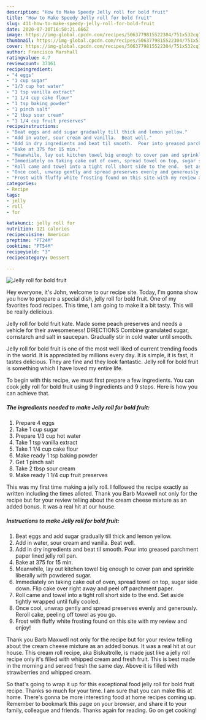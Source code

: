 ```yaml
---
description: "How to Make Speedy Jelly roll for bold fruit"
title: "How to Make Speedy Jelly roll for bold fruit"
slug: 411-how-to-make-speedy-jelly-roll-for-bold-fruit
date: 2020-07-30T16:50:21.666Z
image: https://img-global.cpcdn.com/recipes/5063779815522304/751x532cq70/jelly-roll-for-bold-fruit-recipe-main-photo.jpg
thumbnail: https://img-global.cpcdn.com/recipes/5063779815522304/751x532cq70/jelly-roll-for-bold-fruit-recipe-main-photo.jpg
cover: https://img-global.cpcdn.com/recipes/5063779815522304/751x532cq70/jelly-roll-for-bold-fruit-recipe-main-photo.jpg
author: Francisco Marshall
ratingvalue: 4.7
reviewcount: 37161
recipeingredient:
- "4 eggs"
- "1 cup sugar"
- "1/3 cup hot water"
- "1 tsp vanilla extract"
- "1 1/4 cup cake flour"
- "1 tsp baking powder"
- "1 pinch salt"
- "2 tbsp sour cream"
- "1 1/4 cup fruit preserves"
recipeinstructions:
- "Beat eggs and add sugar gradually till thick and lemon yellow."
- "Add in water, sour cream and vanilla.  Beat well."
- "Add in dry ingredients and beat til smooth.  Pour into greased parchment paper lined jelly roll pan."
- "Bake at 375 for 15 min."
- "Meanwhile, lay out kitchen towel big enough to cover pan and sprinkle liberally with powdered sugar."
- "Immediately on taking cake out of oven, spread towel on top, sugar side down.  Flip cake over right away and peel off parchment paper."
- "Roll came and towel into a tight roll short side to the end.  Set aside tightly wrapped until fully cooled."
- "Once cool, unwrap gently and spread preserves evenly and generously.  Reroll cake, peeling off towel as you go."
- "Frost with fluffy white frosting found on this site with my review and enjoy!"
categories:
- Recipe
tags:
- jelly
- roll
- for

katakunci: jelly roll for 
nutrition: 121 calories
recipecuisine: American
preptime: "PT24M"
cooktime: "PT54M"
recipeyield: "3"
recipecategory: Dessert

---
```



![Jelly roll for bold fruit](https://img-global.cpcdn.com/recipes/5063779815522304/751x532cq70/jelly-roll-for-bold-fruit-recipe-main-photo.jpg)

Hey everyone, it's John, welcome to our recipe site. Today, I'm gonna show you how to prepare a special dish, jelly roll for bold fruit. One of my favorites food recipes. This time, I am going to make it a bit tasty. This will be really delicious.

Jelly roll for bold fruit kate. Made some peach preserves and needs a vehicle for their awesomeness! DIRECTIONS Combine granulated sugar, cornstarch and salt in saucepan. Gradually stir in cold water until smooth.

Jelly roll for bold fruit is one of the most well liked of current trending foods in the world. It is appreciated by millions every day. It is simple, it is fast, it tastes delicious. They are fine and they look fantastic. Jelly roll for bold fruit is something which I have loved my entire life.


To begin with this recipe, we must first prepare a few ingredients. You can cook jelly roll for bold fruit using 9 ingredients and 9 steps. Here is how you can achieve that.

<!--inarticleads1-->

##### The ingredients needed to make Jelly roll for bold fruit:

1. Prepare 4 eggs
1. Take 1 cup sugar
1. Prepare 1/3 cup hot water
1. Take 1 tsp vanilla extract
1. Take 1 1/4 cup cake flour
1. Make ready 1 tsp baking powder
1. Get 1 pinch salt
1. Take 2 tbsp sour cream
1. Make ready 1 1/4 cup fruit preserves


This was my first time making a jelly roll. I followed the recipe exactly as written including the times alloted. Thank you Barb Maxwell not only for the recipe but for your review telling about the cream cheese mixture as an added bonus. It was a real hit at our house. 

<!--inarticleads2-->

##### Instructions to make Jelly roll for bold fruit:

1. Beat eggs and add sugar gradually till thick and lemon yellow.
1. Add in water, sour cream and vanilla.  Beat well.
1. Add in dry ingredients and beat til smooth.  Pour into greased parchment paper lined jelly roll pan.
1. Bake at 375 for 15 min.
1. Meanwhile, lay out kitchen towel big enough to cover pan and sprinkle liberally with powdered sugar.
1. Immediately on taking cake out of oven, spread towel on top, sugar side down.  Flip cake over right away and peel off parchment paper.
1. Roll came and towel into a tight roll short side to the end.  Set aside tightly wrapped until fully cooled.
1. Once cool, unwrap gently and spread preserves evenly and generously.  Reroll cake, peeling off towel as you go.
1. Frost with fluffy white frosting found on this site with my review and enjoy!


Thank you Barb Maxwell not only for the recipe but for your review telling about the cream cheese mixture as an added bonus. It was a real hit at our house. This cream roll recipe, aka Biskuitrolle, is made just like a jelly roll recipe only it&#39;s filled with whipped cream and fresh fruit. This is best made in the morning and served fresh the same day. Above it is filled with strawberries and whipped cream. 

So that's going to wrap it up for this exceptional food jelly roll for bold fruit recipe. Thanks so much for your time. I am sure that you can make this at home. There's gonna be more interesting food at home recipes coming up. Remember to bookmark this page on your browser, and share it to your family, colleague and friends. Thanks again for reading. Go on get cooking!

